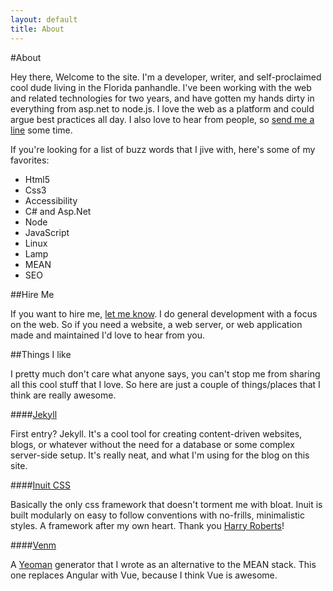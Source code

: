 ```yaml
---
layout: default
title: About
---
```


#About

Hey there, Welcome to the site. I'm a developer, writer, and self-proclaimed
cool dude living in the Florida panhandle. I've been working with the web and
related technologies for two years, and have gotten my hands dirty in everything
from asp.net to node.js. I love the web as a platform and could argue best
practices all day. I also love to hear from people, so
[send me a line](/contact.html) some time.

If you're looking for a list of buzz words that I jive with, here's some of my 
favorites:

* Html5
* Css3
* Accessibility
* C# and Asp.Net
* Node
* JavaScript
* Linux
* Lamp
* MEAN
* SEO


##Hire Me

If you want to hire me, [let me know](/contact.html). I do general development
with a focus on the web. So if you need a website, a web server, or web application
made and maintained I'd love to hear from you. 


##Things I like

I pretty much don't care what anyone says, you can't stop me from sharing 
all this cool stuff that I love. So here are just a couple of things/places 
that I think are really awesome.


####[Jekyll](http://jekyllrb.com)

First entry? Jekyll. It's a cool tool for creating content-driven websites, 
blogs, or whatever without the need for a database or some complex server-side 
setup. It's really neat, and what I'm using for the blog on this site.

####[Inuit CSS](https://github.com/csswizardry/inuit.css)

Basically the only css framework that doesn't torment me with bloat. Inuit
is built modularly on easy to follow conventions with no-frills, minimalistic
styles. A framework after my own heart. Thank you 
[Harry Roberts](http://csswizardry.com)!

####[Venm](https://github.com/jfelsinger/generator-venm)

A [Yeoman](http://yeoman.io/) generator that I wrote as an alternative to the 
MEAN stack. This one replaces Angular with Vue, because I think Vue is awesome.
